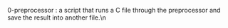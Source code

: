 0-preprocessor : a script that runs a C file through the preprocessor and save the result into another file.\n
